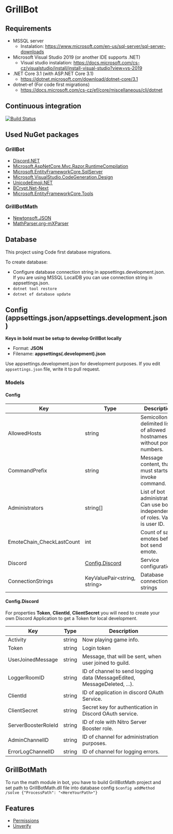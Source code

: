 # GrillBot

## Requirements
- MSSQL server 
  - Instalation: https://www.microsoft.com/en-us/sql-server/sql-server-downloads 
- Microsoft Visual Studio 2019 (or another IDE supports .NET)
  - Visual studio instalation: https://docs.microsoft.com/cs-cz/visualstudio/install/install-visual-studio?view=vs-2019
- .NET Core 3.1 (with ASP\.NET Core 3.1)
  - https://dotnet.microsoft.com/download/dotnet-core/3.1
- dotnet-ef (For code first migrations)
  - https://docs.microsoft.com/cs-cz/ef/core/miscellaneous/cli/dotnet

## Continuous integration
[![Build Status](https://dev.azure.com/mhalabica/GrillBot/_apis/build/status/Misha12.GrillBot?branchName=master)](https://dev.azure.com/mhalabica/GrillBot/_build/latest?definitionId=8&branchName=master)

## Used NuGet packages

### GrillBot
- [Discord.NET](https://www.nuget.org/packages/Discord.Net/)
- [Microsoft.AspNetCore.Mvc.Razor.RuntimeCompilation](https://www.nuget.org/packages/Microsoft.AspNetCore.Mvc.Razor.RuntimeCompilation/3.1.3)
- [Microsoft.EntityFrameworkCore.SqlServer](https://www.nuget.org/packages/Microsoft.EntityFrameworkCore.SqlServer/3.1.3)
- [Microsoft.VisualStudio.CodeGeneration.Design](https://www.nuget.org/packages/Microsoft.VisualStudio.Web.CodeGeneration.Design/5.0.0-preview.3.20207.1)
- [UnicodeEmoji.NET](https://www.nuget.org/packages/UnicodeEmoji.net/)
- [BCrypt.Net-Next](https://www.nuget.org/packages/BCrypt.Net-Next/)
- [Microsoft.EntityFrameworkCore.Tools](https://www.nuget.org/packages/Microsoft.EntityFrameworkCore.Tools/)

### GrillBotMath
- [Newtonsoft.JSON](https://www.nuget.org/packages/Newtonsoft.Json/)
- [MathParser.org-mXParser](https://www.nuget.org/packages/MathParser.org-mXparser/)

## Database
This project using Code first database migrations.

To create database:
- Configure database connection string in appsettings.development.json. If you are using MSSQL LocalDB you can use connection string in appsettings.json.
- `dotnet tool restore`
- `dotnet ef database update`

## Config (appsettings.json/appsettings.development.json)
**Keys in bold must be setup to develop GrillBot locally**
- Format: **JSON**
- Filename: **appsettings(.development).json**

Use appsettings.development.json for development purposes.
If you edit `appsettings.json` file, write it to pull request.

### Models
#### Config

| Key                       | Type                              | Description                                                                       |
| ------------------------- | --------------------------------- | --------------------------------------------------------------------------------- |
| AllowedHosts              | string                            | Semicollon delimited list of allowed hostnames without port numbers.              |
| CommandPrefix             | string                            | Message content, that must starts to invoke command.                              |
| Administrators            | string[]                          | List of bot administrators. Can use bot independently of roles. Value is user ID. |
| EmoteChain_CheckLastCount | int                               | Count of same emotes before bot send emote.                                       |
| Discord                   | [Config.Discord](#Config.Discord) | Service configuration                                                             |
| ConnectionStrings         | KeyValuePair<string, string>      | Database connection strings                                                       |

#### Config.Discord
For properties **Token**, **ClientId**, **ClientSecret** you will need to create your own Discord Application to get a Token for local development.

| Key                 | Type   | Description                                                              |
| ------------------- | ------ | ------------------------------------------------------------------------ |
| Activity            | string | Now playing game info.                                                   |
| Token               | string | Login token                                                              |
| UserJoinedMessage   | string | Message, that will be sent, when user joined to guild.                   |
| LoggerRoomID        | string | ID of channel to send logging data (MessageEdited, MessageDeleted, ...). |
| ClientId            | string | ID of application in discord OAuth Service.                              |
| ClientSecret        | string | Secret key for authentication in Discord OAuth service.                  |
| ServerBoosterRoleId | string | ID of role with Nitro Server Booster role.                               |
| AdminChannelID      | string | ID of channel for administration purposes.                               |
| ErrorLogChannelID   | string | ID of channel for logging errors.                                        |

## GrillBotMath
To run the math module in bot, you have to build GrillBotMath project and set path to GrillBotMath.dll file into database config `$config addMethod /solve {"ProcessPath": "<HereYourPath>"}`

## Features

- [Permissions](docs/permissions.md)
- [Unverify](docs/unverify.md)
